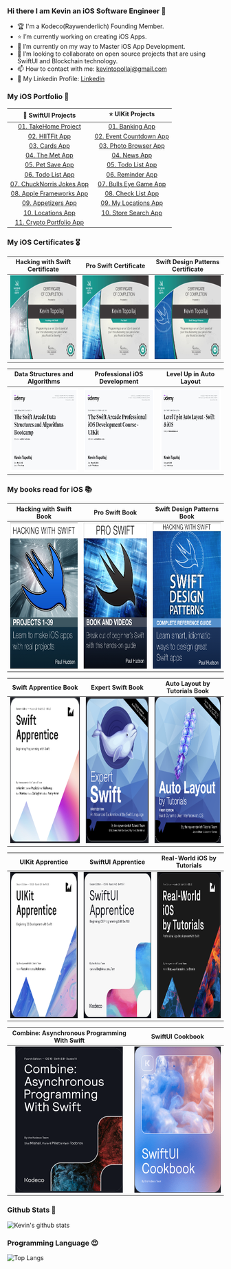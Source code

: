 ### Hi there I am Kevin an iOS Software Engineer 👋

- 🏆 I'm a Kodeco(Raywenderlich) Founding Member.
- ⭐️ I’m currently working on creating iOS Apps.
- 🌱 I’m currently on my way to Master iOS App Development.
- 💼 I’m looking to collaborate on open source projects that are using SwiftUI and Blockchain technology.
- 📫 How to contact with me: kevintopollaj@gmail.com
- 🔗 My Linkedin Profile: [Linkedin](https://www.linkedin.com/in/kevin-topollaj-189b3b154/)


### My iOS Portfolio 📱

 🌟 SwiftUI Projects                                                             | ⭐️  UIKit Projects 
:-----------------------------------------------------------------------------:|:---------------------------------------------------------------:
  [01. TakeHome Project](https://github.com/KevinTopollaj/SwiftUI-Projects/blob/main/01-TakeHomeProject_SwiftUI/README.md) |  [01. Banking App](https://github.com/KevinTopollaj/UIKit-Projects/tree/main/00-Banking_App)
  [02. HIITFit App](https://github.com/KevinTopollaj/SwiftUI-Projects/tree/main/02-HIITFit) | [02. Event Countdown App](https://github.com/KevinTopollaj/UIKit-Projects/tree/main/01-Event_Countdown)
  [03. Cards App](https://github.com/KevinTopollaj/SwiftUI-Projects/tree/main/03-Cards)   | [03. Photo Browser App](https://github.com/KevinTopollaj/UIKit-Projects/tree/main/02-Photo_Browser)
  [04. The Met App](https://github.com/KevinTopollaj/SwiftUI-Projects/tree/main/04-TheMet) | [04. News App](https://github.com/KevinTopollaj/UIKit-Projects/tree/main/03-News_App)
  [05. Pet Save App](https://github.com/KevinTopollaj/SwiftUI-Projects/tree/main/05-PetSave) | [05. Todo List App](https://github.com/KevinTopollaj/UIKit-Projects/tree/main/04-Todo_List)
  [06. Todo List App](https://github.com/KevinTopollaj/SwiftUI-Projects/tree/main/06-TodoList) | [06. Reminder App](https://github.com/KevinTopollaj/UIKit-Projects/tree/main/05-Reminder_App)
  [07. ChuckNorris Jokes App](https://github.com/KevinTopollaj/SwiftUI-Projects/blob/main/07-ChuckNorrisJokes/README.md) | [07. Bulls Eye Game App](https://github.com/KevinTopollaj/UIKit-Projects/tree/main/06-BullsEye)
  [08. Apple Frameworks App](https://github.com/KevinTopollaj/SwiftUI-Projects/blob/main/08-AppleFrameworks/README.md) | [08. Check List App](https://github.com/KevinTopollaj/UIKit-Projects/tree/main/07-CheckListApp)
  [09. Appetizers App](https://github.com/KevinTopollaj/SwiftUI-Projects/blob/main/09-Appetizers/README.md) | [09. My Locations App](https://github.com/KevinTopollaj/UIKit-Projects/tree/main/08-MyLocations)
  [10. Locations App](https://github.com/KevinTopollaj/SwiftUI-Projects/blob/main/10-Locations/README.md) | [10. Store Search App](https://github.com/KevinTopollaj/UIKit-Projects/tree/main/09-StoreSearch)
  [11. Crypto Portfolio App](https://github.com/KevinTopollaj/SwiftUI-Projects/blob/main/11-CryptoPortfolio/README.md) | 


### My iOS Certificates 🎖

 Hacking with Swift Certificate | Pro Swift Certificate |   Swift Design Patterns Certificate
:-------------------------:|:-------------------------:|:-------------------------:
<img src="./images/certificate1.jpg" width="250" height="195"> |  <img src="./images/certificate2.jpg" width="250" height="195"> |  <img src="./images/certificate3.jpg" width="250" height="195">

  Data Structures and Algorithms    |  Professional iOS Development |   Level Up in Auto Layout
:-------------------------:|:-------------------------:|:-------------------------:
<img src="./images/certificate4.jpeg" width="250" height="195"> |  <img src="./images/certificate5.jpeg" width="250" height="195"> |  <img src="./images/certificate6.jpeg" width="250" height="195">


### My books read for iOS 📚

 Hacking with Swift Book | Pro Swift Book | Swift Design Patterns Book
:-------------------------:|:-------------------------:|:-------------------------:
<img src="./images/book01.png" width="250" height="340"> |  <img src="./images/book02.png" width="250" height="340"> |  <img src="./images/book03.png" width="250" height="340">

 Swift Apprentice Book | Expert Swift Book | Auto Layout by Tutorials Book
:-------------------------:|:-------------------------:|:-------------------------:
<img src="./images/book04.png" width="250" height="340"> |  <img src="./images/book05.png" width="250" height="340"> |  <img src="./images/book06.png" width="250" height="340">

 UIKit Apprentice          | SwiftUI Apprentice | Real-World iOS by Tutorials |
:-------------------------:|:-------------------------:|:-------------------------:|
<img src="./images/book07.png" width="250" height="340"> | <img src="./images/book08.png" width="250" height="340"> | <img src="./images/book09.png" width="250" height="340"> |

Combine: Asynchronous Programming With Swift | SwiftUI Cookbook |
:-------------------------:| :-------------------------:|
<img src="./images/book10.png" width="250" height="340"> | <img src="./images/book11.png" width="250" height="340"> |



### Github Stats 🥇

![Kevin's github stats](https://github-readme-stats.vercel.app/api?username=KevinTopollaj&show_icons=true&hide_border=true&theme=dark)


### Programming Language 😍

![Top Langs](https://github-readme-stats.vercel.app/api/top-langs/?username=KevinTopollaj&layout=compact&theme=dark&hide_border=true)
